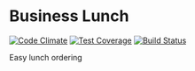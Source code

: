 # Business Lunch

[![Code Climate](https://codeclimate.com/github/ck3g/businesslunch/badges/gpa.svg)](https://codeclimate.com/github/ck3g/businesslunch)
[![Test Coverage](https://codeclimate.com/github/ck3g/businesslunch/badges/coverage.svg)](https://codeclimate.com/github/ck3g/businesslunch/coverage)
[![Build Status](https://travis-ci.org/vlebedeff/businesslunch.svg?branch=master)](https://travis-ci.org/vlebedeff/businesslunch)

Easy lunch ordering

